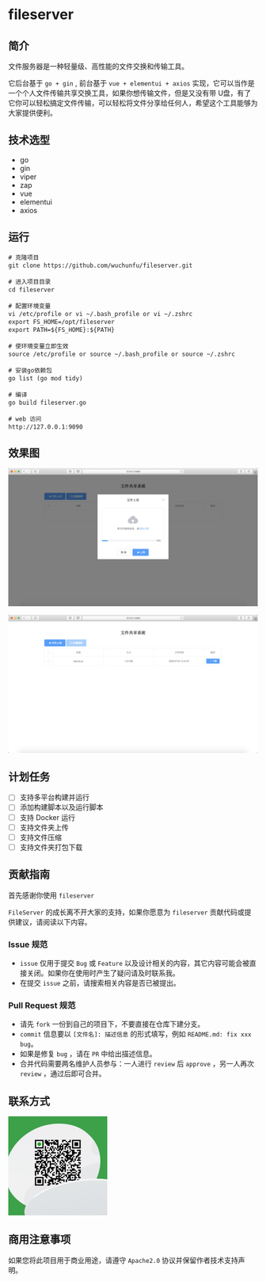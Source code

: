 # fileserver

## 简介

文件服务器是一种轻量级、高性能的文件交换和传输工具。

它后台基于 `go + gin` , 前台基于 `vue + elementui + axios` 实现，它可以当作是一个个人文件传输共享交换工具，如果你想传输文件，但是又没有带 U盘，有了它你可以轻松搞定文件传输，可以轻松将文件分享给任何人，希望这个工具能够为大家提供便利。

## 技术选型

- go
- gin
- viper
- zap
- vue
- elementui
- axios

## 运行

```shell
# 克隆项目
git clone https://github.com/wuchunfu/fileserver.git

# 进入项目目录
cd fileserver

# 配置环境变量
vi /etc/profile or vi ~/.bash_profile or vi ~/.zshrc
export FS_HOME=/opt/fileserver
export PATH=${FS_HOME}:${PATH}

# 使环境变量立即生效
source /etc/profile or source ~/.bash_profile or source ~/.zshrc

# 安装go依赖包
go list (go mod tidy)

# 编译
go build fileserver.go

# web 访问
http://127.0.0.1:9090
```

## 效果图

![image-20200705105534008](./docs/images/image-01.png)

![image-20200705105206520](./docs/images/image-02.png)

## 计划任务

- [ ] 支持多平台构建并运行
- [ ] 添加构建脚本以及运行脚本
- [ ] 支持 Docker 运行
- [ ] 支持文件夹上传
- [ ] 支持文件压缩
- [ ] 支持文件夹打包下载

## 贡献指南

首先感谢你使用 `fileserver`

`FileServer` 的成长离不开大家的支持，如果你愿意为 `fileserver` 贡献代码或提供建议，请阅读以下内容。

### Issue 规范

- `issue` 仅用于提交 `Bug` 或 `Feature` 以及设计相关的内容，其它内容可能会被直接关闭。如果你在使用时产生了疑问请及时联系我。
- 在提交 `issue` 之前，请搜索相关内容是否已被提出。

### Pull Request 规范

- 请先 `fork` 一份到自己的项目下，不要直接在仓库下建分支。
- `commit` 信息要以 `[文件名]: 描述信息` 的形式填写，例如 `README.md: fix xxx bug`。
- 如果是修复 `bug` ，请在 `PR` 中给出描述信息。
- 合并代码需要两名维护人员参与：一人进行 `review` 后 `approve` ，另一人再次 `review` ，通过后即可合并。

## 联系方式

<img src="./docs/images/image-wechat.png" alt="image-wechat" width="200" height="200" />

## 商用注意事项

如果您将此项目用于商业用途，请遵守 `Apache2.0` 协议并保留作者技术支持声明。

